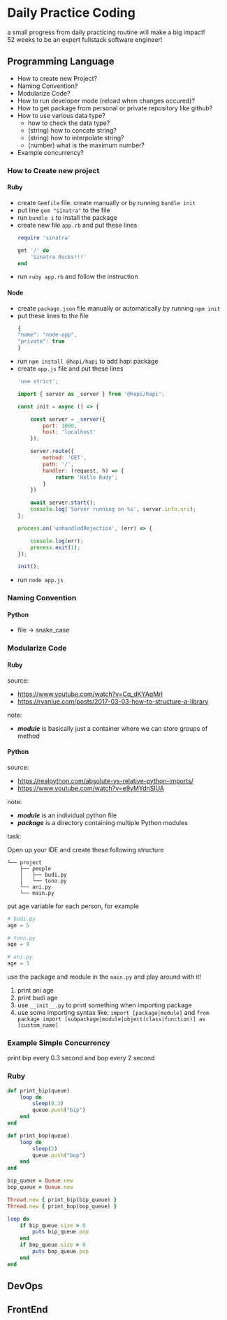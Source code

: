 # Daily Practice Coding

a small progress from daily practicing routine will make a big impact!    
52 weeks to be an expert fullstack software engineer!

## Programming Language

- How to create new Project?
- Naming Convention?
- Modularize Code?
- How to run developer mode (reload when changes occured)?
- How to get package from personal or private repository like github?
- How to use various data type?
    - how to check the data type?
    - (string) how to concate string?
    - (string) how to interpolate string?
    - (number) what is the maximum number?
- Example concurrency?


### How to Create new project

#### Ruby

- create `Gemfile` file. create manually or by running `bundle init`
- put line `gem "sinatra"` to the file
- run `bundle i` to install the package
- create new file `app.rb` and put these lines
    ```rb
    require 'sinatra'

    get '/' do
        'Sinatra Rocks!!!'
    end
    ```
- run `ruby app.rb` and follow the instruction

#### Node

- create `package.json` file manually or automatically by running `npm init`
- put these lines to the file
    ```js
    {
    "name": "node-app",
    "private": true
    }
    ```
- run `npm install @hapi/hapi` to add hapi package 
- create `app.js` file and put these lines 
    ```js
    'use strict';

    import { server as _server } from '@hapi/hapi';

    const init = async () => {

        const server = _server({
            port: 3000,
            host: 'localhost'
        });

        server.route({
            method: 'GET',
            path: '/',
            handler: (request, h) => {
                return 'Hello Budy';
            }
        })

        await server.start();
        console.log('Server running on %s', server.info.uri);
    };

    process.on('unhandledRejection', (err) => {

        console.log(err);
        process.exit(1);
    });

    init();
    ```
- run `node app.js`

### Naming Convention

#### Python

- file -> snake_case


### Modularize Code

#### Ruby

source:
- https://www.youtube.com/watch?v=Cq_dKYAqMrI
- https://ryanlue.com/posts/2017-03-03-how-to-structure-a-library

note:
- **_module_** is basically just a container where we can store groups of method



#### Python 

source: 
- https://realpython.com/absolute-vs-relative-python-imports/
- https://www.youtube.com/watch?v=e9yMYdnSlUA

note:
- **_module_** is an individual python file
- **_package_** is a directory containing multiple Python modules

task:

Open up your IDE and create these following structure

```
└── project
    ├── people
    │   ├── budi.py
    │   └── tono.py
    └── ani.py
    └── main.py
```

put age variable for each person, for example

```py
# budi.py
age = 5
```

```py
# tono.py
age = 9
```

```py
# ani.py
age = 3
```

use the package and module in the `main.py` and play around with it!

1. print ani age 
2. print budi age
3. use `__init__.py` to print something when importing package
4. use some importing syntax like: `import [package|module]` and `from package import [subpackage|module|object(class|function)] as [custom_name]`



### Example Simple Concurrency

print bip every 0.3 second and bop every 2 second

### Ruby

```rb
def print_bip(queue)
    loop do
        sleep(0.3)
        queue.push("bip")
    end
end

def print_bop(queue)
    loop do
        sleep(2)
        queue.push("bop")
    end
end

bip_queue = Queue.new
bop_queue = Queue.new

Thread.new { print_bip(bip_queue) }
Thread.new { print_bop(bop_queue) }

loop do 
    if bip_queue.size > 0 
        puts bip_queue.pop
    end
    if bop_queue.size > 0 
        puts bop_queue.pop
    end 
end
```


## DevOps




## FrontEnd